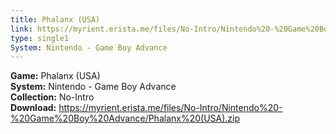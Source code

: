 ```yaml
---
title: Phalanx (USA)
link: https://myrient.erista.me/files/No-Intro/Nintendo%20-%20Game%20Boy%20Advance/Phalanx%20(USA).zip
type: single1
System: Nintendo - Game Boy Advance
---
```

<b>Game:</b> Phalanx (USA)<br>
<b>System:</b> Nintendo - Game Boy Advance<br>
<b>Collection:</b> No-Intro<br>
<b>Download:</b> https://myrient.erista.me/files/No-Intro/Nintendo%20-%20Game%20Boy%20Advance/Phalanx%20(USA).zip